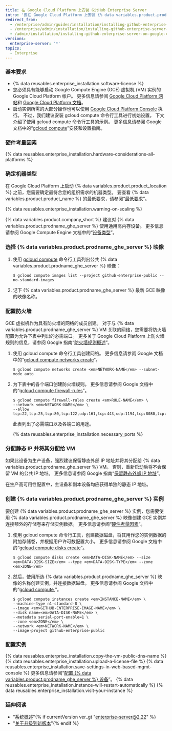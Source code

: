 ```yaml
---
title: 在 Google Cloud Platform 上安装 GitHub Enterprise Server
intro: '要在 Google Cloud Platform 上安装 {% data variables.product.prodname_ghe_server %}，您必须部署到受支持的机器类型上，并使用持久标准磁盘或持久 SSD。'
redirect_from:
  - /enterprise/admin/guides/installation/installing-github-enterprise-on-google-cloud-platform/
  - /enterprise/admin/installation/installing-github-enterprise-server-on-google-cloud-platform
  - /admin/installation/installing-github-enterprise-server-on-google-cloud-platform
versions:
  enterprise-server: '*'
topics:
  - Enterprise
---
```

### 基本要求

- {% data reusables.enterprise_installation.software-license %}
- 您必须具有能够启动 Google Compute Engine (GCE) 虚拟机 (VM) 实例的 Google Cloud Platform 帐户。 更多信息请参阅 [Google Cloud Platform 网站](https://cloud.google.com/)和 [Google Cloud Platform 文档](https://cloud.google.com/docs/)。
- 启动实例所需的大部分操作也可以使用 [Google Cloud Platform Console](https://cloud.google.com/compute/docs/console) 执行。 不过，我们建议安装 gcloud compute 命令行工具进行初始设置。 下文介绍了使用 gcloud compute 命令行工具的示例。 更多信息请参阅 Google 文档中的“[gcloud compute](https://cloud.google.com/compute/docs/gcloud-compute/)”安装和设置指南。

### 硬件考量因素

{% data reusables.enterprise_installation.hardware-considerations-all-platforms %}

### 确定机器类型

在 Google Cloud Platform 上启动 {% data variables.product.product_location %} 之前，您需要确定最符合您的组织需求的机器类型。 要查看 {% data variables.product.product_name %} 的最低要求，请参阅“[最低要求](#minimum-requirements)”。

{% data reusables.enterprise_installation.warning-on-scaling %}

{% data variables.product.company_short %} 建议对 {% data variables.product.prodname_ghe_server %} 使用通用高内存设备。 更多信息请参阅 Google Compute Engine 文档中的“[设备类型](https://cloud.google.com/compute/docs/machine-types#n2_high-memory_machine_types)”。

### 选择 {% data variables.product.prodname_ghe_server %} 映像

1. 使用 [gcloud compute](https://cloud.google.com/compute/docs/gcloud-compute/) 命令行工具列出公共 {% data variables.product.prodname_ghe_server %} 映像：
   ```shell
   $ gcloud compute images list --project github-enterprise-public --no-standard-images
   ```

2. 记下 {% data variables.product.prodname_ghe_server %} 最新 GCE 映像的映像名称。

### 配置防火墙

GCE 虚拟机作为具有防火墙的网络的成员创建。 对于与 {% data variables.product.prodname_ghe_server %} VM 关联的网络，您需要将防火墙配置为允许下表中列出的必需端口。 更多关于 Google Cloud Platform 上防火墙规则的信息，请参阅 Google 指南“[防火墙规则概述](https://cloud.google.com/vpc/docs/firewalls)”。

1. 使用 gcloud compute 命令行工具创建网络。 更多信息请参阅 Google 文档中的“[gcloud compute networks create](https://cloud.google.com/sdk/gcloud/reference/compute/networks/create)”。
   ```shell
   $ gcloud compute networks create <em>NETWORK-NAME</em> --subnet-mode auto
   ```
2. 为下表中的各个端口创建防火墙规则。 更多信息请参阅 Google 文档中的“[gcloud compute firewall-rules](https://cloud.google.com/sdk/gcloud/reference/compute/firewall-rules/)”。
   ```shell
   $ gcloud compute firewall-rules create <em>RULE-NAME</em> \
   --network <em>NETWORK-NAME</em> \
   --allow tcp:22,tcp:25,tcp:80,tcp:122,udp:161,tcp:443,udp:1194,tcp:8080,tcp:8443,tcp:9418,icmp
   ```
   此表列出了必需端口以及各端口的用途。

   {% data reusables.enterprise_installation.necessary_ports %}

### 分配静态 IP 并将其分配给 VM

如果此设备为生产设备，强烈建议保留静态外部 IP 地址并将其分配给 {% data variables.product.prodname_ghe_server %} VM。 否则，重新启动后将不会保留 VM 的公共 IP 地址。 更多信息请参阅 Google 指南“[保留静态外部 IP 地址](https://cloud.google.com/compute/docs/configure-instance-ip-addresses)”。

在生产高可用性配置中，主设备和副本设备均应获得单独的静态 IP 地址。

### 创建 {% data variables.product.prodname_ghe_server %} 实例

要创建 {% data variables.product.prodname_ghe_server %} 实例，您需要使用 {% data variables.product.prodname_ghe_server %} 映像创建 GCE 实例并连接额外的存储卷来存储实例数据。 更多信息请参阅“[硬件考量因素](#hardware-considerations)”。

1. 使用 gcloud compute 命令行工具，创建数据磁盘，将其用作您的实例数据的附加存储卷，并根据用户许可数配置大小。 更多信息请参阅 Google 文档中的“[gcloud compute disks create](https://cloud.google.com/sdk/gcloud/reference/compute/disks/create)”。
   ```shell
   $ gcloud compute disks create <em>DATA-DISK-NAME</em> --size <em>DATA-DISK-SIZE</em> --type <em>DATA-DISK-TYPE</em> --zone <em>ZONE</em>
   ```

2. 然后，使用所选 {% data variables.product.prodname_ghe_server %} 映像的名称创建实例，并连接数据磁盘。 更多信息请参阅 Google 文档中的“[gcloud compute ](https://cloud.google.com/sdk/gcloud/reference/compute/instances/create)”。
   ```shell
   $ gcloud compute instances create <em>INSTANCE-NAME</em> \
   --machine-type n1-standard-8 \
   --image <em>GITHUB-ENTERPRISE-IMAGE-NAME</em> \
   --disk name=<em>DATA-DISK-NAME</em> \
   --metadata serial-port-enable=1 \
   --zone <em>ZONE</em> \
   --network <em>NETWORK-NAME</em> \
   --image-project github-enterprise-public
   ```

### 配置实例

{% data reusables.enterprise_installation.copy-the-vm-public-dns-name %}
{% data reusables.enterprise_installation.upload-a-license-file %}
{% data reusables.enterprise_installation.save-settings-in-web-based-mgmt-console %} 更多信息请参阅“[配置 {% data variables.product.prodname_ghe_server %} 设备](/enterprise/admin/guides/installation/configuring-the-github-enterprise-server-appliance)”。
{% data reusables.enterprise_installation.instance-will-restart-automatically %}
{% data reusables.enterprise_installation.visit-your-instance %}

### 延伸阅读

- "[系统概述](/enterprise/admin/guides/installation/system-overview)"{% if currentVersion ver_gt "enterprise-server@2.22" %}
- "[关于升级到新版本](/admin/overview/about-upgrades-to-new-releases)"{% endif %}
